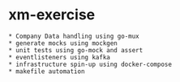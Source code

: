 # xm-exercise

    * Company Data handling using go-mux
    * generate mocks using mockgen
    * unit tests using go-mock and assert
    * eventlisteners using kafka
    * infrastructure spin-up using docker-compose
    * makefile automation
